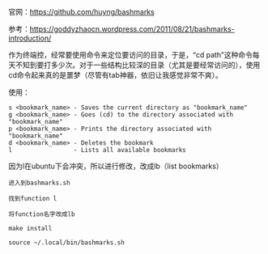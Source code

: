 官网：https://github.com/huyng/bashmarks

参考：https://goddyzhaocn.wordpress.com/2011/08/21/bashmarks-introduction/

作为终端控，经常要使用命令来定位要访问的目录，于是，“cd path”这种命令每天不知到要打多少次。对于一些结构比较深的目录（尤其是要经常访问的），使用cd命令起来真的是噩梦（尽管有tab神器，依旧让我感觉非常不爽）。

使用：

```
s <bookmark_name> - Saves the current directory as "bookmark_name"
g <bookmark_name> - Goes (cd) to the directory associated with "bookmark_name"
p <bookmark_name> - Prints the directory associated with "bookmark_name"
d <bookmark_name> - Deletes the bookmark
l                 - Lists all available bookmarks
```

因为l在ubuntu下会冲突，所以进行修改，改成lb（list bookmarks）

```
进入到bashmarks.sh

找到function l

将function名字改成lb

make install

source ~/.local/bin/bashmarks.sh
```


